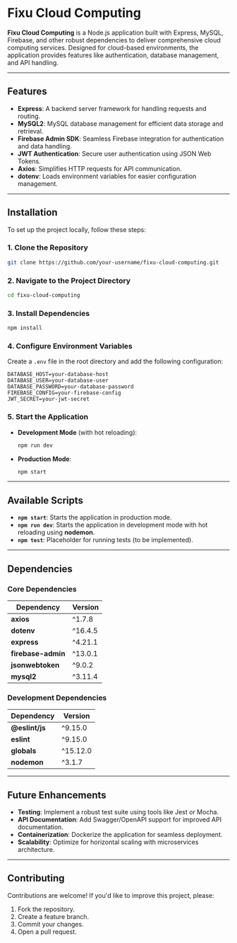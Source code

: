 # **Fixu Cloud Computing**

**Fixu Cloud Computing** is a Node.js application built with Express, MySQL, Firebase, and other robust dependencies to deliver comprehensive cloud computing services. Designed for cloud-based environments, the application provides features like authentication, database management, and API handling.

---

## **Features**

- **Express**: A backend server framework for handling requests and routing.
- **MySQL2**: MySQL database management for efficient data storage and retrieval.
- **Firebase Admin SDK**: Seamless Firebase integration for authentication and data handling.
- **JWT Authentication**: Secure user authentication using JSON Web Tokens.
- **Axios**: Simplifies HTTP requests for API communication.
- **dotenv**: Loads environment variables for easier configuration management.

---

## **Installation**

To set up the project locally, follow these steps:

### 1. Clone the Repository
```bash
git clone https://github.com/your-username/fixu-cloud-computing.git
```

### 2. Navigate to the Project Directory
```bash
cd fixu-cloud-computing
```

### 3. Install Dependencies
```bash
npm install
```

### 4. Configure Environment Variables
Create a `.env` file in the root directory and add the following configuration:

```plaintext
DATABASE_HOST=your-database-host
DATABASE_USER=your-database-user
DATABASE_PASSWORD=your-database-password
FIREBASE_CONFIG=your-firebase-config
JWT_SECRET=your-jwt-secret
```

### 5. Start the Application
- **Development Mode** (with hot reloading):
  ```bash
  npm run dev
  ```
- **Production Mode**:
  ```bash
  npm start
  ```

---

## **Available Scripts**

- **`npm start`**: Starts the application in production mode.
- **`npm run dev`**: Starts the application in development mode with hot reloading using **nodemon**.
- **`npm test`**: Placeholder for running tests (to be implemented).

---

## **Dependencies**

### Core Dependencies
| Dependency       | Version  |
|-------------------|----------|
| **axios**         | ^1.7.8   |
| **dotenv**        | ^16.4.5  |
| **express**       | ^4.21.1  |
| **firebase-admin**| ^13.0.1  |
| **jsonwebtoken**  | ^9.0.2   |
| **mysql2**        | ^3.11.4  |

### Development Dependencies
| Dependency       | Version  |
|-------------------|----------|
| **@eslint/js**    | ^9.15.0  |
| **eslint**        | ^9.15.0  |
| **globals**       | ^15.12.0 |
| **nodemon**       | ^3.1.7   |

---

## **Future Enhancements**
- **Testing**: Implement a robust test suite using tools like Jest or Mocha.
- **API Documentation**: Add Swagger/OpenAPI support for improved API documentation.
- **Containerization**: Dockerize the application for seamless deployment.
- **Scalability**: Optimize for horizontal scaling with microservices architecture.

---

## **Contributing**

Contributions are welcome! If you'd like to improve this project, please:

1. Fork the repository.
2. Create a feature branch.
3. Commit your changes.
4. Open a pull request.
